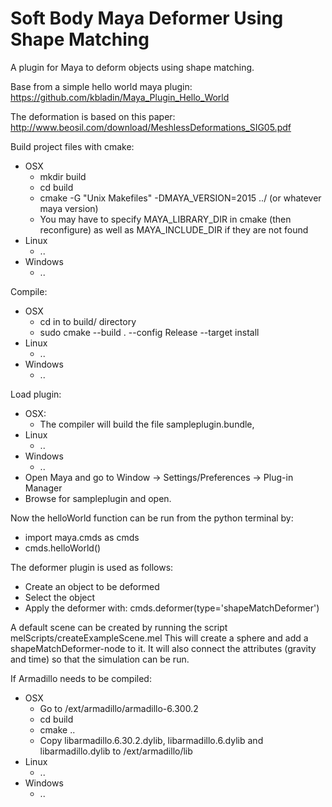 # Soft Body Maya Deformer Using Shape Matching
A plugin for Maya to deform objects using shape matching.

Base from a simple hello world maya plugin:
https://github.com/kbladin/Maya_Plugin_Hello_World

The deformation is based on this paper:
http://www.beosil.com/download/MeshlessDeformations_SIG05.pdf

Build project files with cmake:
  * OSX
    * mkdir build
    * cd build
    * cmake -G "Unix Makefiles" -DMAYA_VERSION=2015 ../ (or whatever maya version)
    * You may have to specify MAYA_LIBRARY_DIR in cmake (then reconfigure) as well as MAYA_INCLUDE_DIR if they are not found
  * Linux
    * ..
  * Windows
    * ..

Compile:
  * OSX
    * cd in to build/ directory
    * sudo cmake --build . --config Release --target install
  * Linux
    * ..
  * Windows
    * ..

Load plugin:
  * OSX:
    * The compiler will build the file sampleplugin.bundle,
  * Linux
    * ..
  * Windows
    * ..
  * Open Maya and go to Window -> Settings/Preferences -> Plug-in Manager
  * Browse for sampleplugin and open.

Now the helloWorld function can be run from the python terminal by:
  * import maya.cmds as cmds
  * cmds.helloWorld()

The deformer plugin is used as follows:
  * Create an object to be deformed
  * Select the object
  * Apply the deformer with:
  	cmds.deformer(type='shapeMatchDeformer')

A default scene can be created by running the script melScripts/createExampleScene.mel
This will create a sphere and add a shapeMatchDeformer-node to it. It will
also connect the attributes (gravity and time) so that the simulation can be run.

If Armadillo needs to be compiled:
  * OSX
    * Go to /ext/armadillo/armadillo-6.300.2
    * cd build
    * cmake ..
    * Copy libarmadillo.6.30.2.dylib, libarmadillo.6.dylib and libarmadillo.dylib to /ext/armadillo/lib
  * Linux
    * ..
  * Windows
    * ..